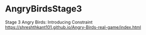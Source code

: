 # AngryBirdsStage3
Stage 3 Angry Birds: Introducing Constraint
https://shreshthkant101.github.io/Angry-Birds-real-game/index.html
